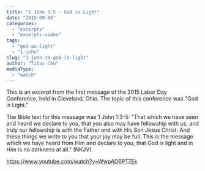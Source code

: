 ```yaml
---
title: "1 John 1:5 - God is Light"
date: "2015-09-05"
categories: 
  - "excerpts"
  - "excerpts-video"
tags: 
  - "god-as-light"
  - "1-john"
slug: "1-john-15-god-is-light"
author: "Titus Chu"
mediaType: 
  - "watch"
---
```


This is an excerpt from the first message of the 2015 Labor Day Conference, held in Cleveland, Ohio. The topic of this conference was "God is Light."

The Bible text for this message was 1 John 1:3-5: "That which we have seen and heard we declare to you, that you also may have fellowship with us; and truly our fellowship is with the Father and with His Son Jesus Christ. And these things we write to you that your joy may be full. This is the message which we have heard from Him and declare to you, that God is light and in Him is no darkness at all." (NKJV)

https://www.youtube.com/watch?v=WwpAO6PT7Ek
